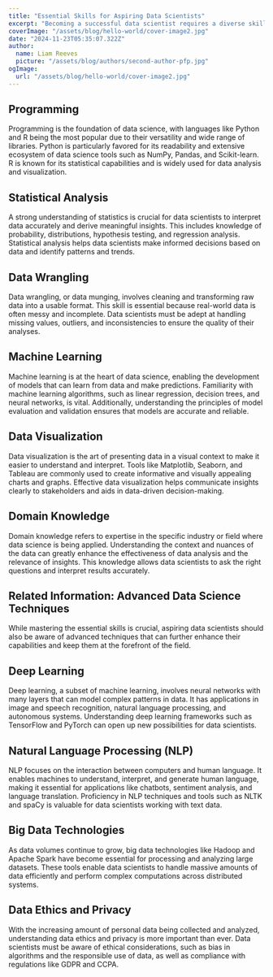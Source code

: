```yaml
---
title: "Essential Skills for Aspiring Data Scientists"
excerpt: "Becoming a successful data scientist requires a diverse skill set that blends technical expertise with analytical thinking and business acumen. Whether you're just starting out or looking to advance your career, mastering these essential skills can set you on the path to success in the field of data science."
coverImage: "/assets/blog/hello-world/cover-image2.jpg"
date: "2024-11-23T05:35:07.322Z"
author:
  name: Liam Reeves
  picture: "/assets/blog/authors/second-author-pfp.jpg"
ogImage:
  url: "/assets/blog/hello-world/cover-image2.jpg"
---
```


## Programming
Programming is the foundation of data science, with languages like Python and R being the most popular due to their versatility and wide range of libraries. Python is particularly favored for its readability and extensive ecosystem of data science tools such as NumPy, Pandas, and Scikit-learn. R is known for its statistical capabilities and is widely used for data analysis and visualization.

## Statistical Analysis
A strong understanding of statistics is crucial for data scientists to interpret data accurately and derive meaningful insights. This includes knowledge of probability, distributions, hypothesis testing, and regression analysis. Statistical analysis helps data scientists make informed decisions based on data and identify patterns and trends.

## Data Wrangling
Data wrangling, or data munging, involves cleaning and transforming raw data into a usable format. This skill is essential because real-world data is often messy and incomplete. Data scientists must be adept at handling missing values, outliers, and inconsistencies to ensure the quality of their analyses.

## Machine Learning
Machine learning is at the heart of data science, enabling the development of models that can learn from data and make predictions. Familiarity with machine learning algorithms, such as linear regression, decision trees, and neural networks, is vital. Additionally, understanding the principles of model evaluation and validation ensures that models are accurate and reliable.

## Data Visualization
Data visualization is the art of presenting data in a visual context to make it easier to understand and interpret. Tools like Matplotlib, Seaborn, and Tableau are commonly used to create informative and visually appealing charts and graphs. Effective data visualization helps communicate insights clearly to stakeholders and aids in data-driven decision-making.

## Domain Knowledge
Domain knowledge refers to expertise in the specific industry or field where data science is being applied. Understanding the context and nuances of the data can greatly enhance the effectiveness of data analysis and the relevance of insights. This knowledge allows data scientists to ask the right questions and interpret results accurately.

## Related Information: Advanced Data Science Techniques
While mastering the essential skills is crucial, aspiring data scientists should also be aware of advanced techniques that can further enhance their capabilities and keep them at the forefront of the field.

## Deep Learning
Deep learning, a subset of machine learning, involves neural networks with many layers that can model complex patterns in data. It has applications in image and speech recognition, natural language processing, and autonomous systems. Understanding deep learning frameworks such as TensorFlow and PyTorch can open up new possibilities for data scientists.

## Natural Language Processing (NLP)
NLP focuses on the interaction between computers and human language. It enables machines to understand, interpret, and generate human language, making it essential for applications like chatbots, sentiment analysis, and language translation. Proficiency in NLP techniques and tools such as NLTK and spaCy is valuable for data scientists working with text data.

## Big Data Technologies
As data volumes continue to grow, big data technologies like Hadoop and Apache Spark have become essential for processing and analyzing large datasets. These tools enable data scientists to handle massive amounts of data efficiently and perform complex computations across distributed systems.

## Data Ethics and Privacy
With the increasing amount of personal data being collected and analyzed, understanding data ethics and privacy is more important than ever. Data scientists must be aware of ethical considerations, such as bias in algorithms and the responsible use of data, as well as compliance with regulations like GDPR and CCPA.
